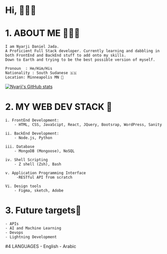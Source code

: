 # Hi, 👋🏿✨
# 1. ABOUT ME 👨🏾‍💻
    I am Nyarji Daniel Jada. 
    A Proficient Full Stack developer. Currently learning and dabbling in both FrontEnd and BackEnd stuff to add onto my skills.
    Down to Earth and trying to be the best possible version of myself. 

    Pronoun  : He/Him/His
    Nationality : South Sudanese 🇸🇸
    Location: Minneapolis MN 📍
[![Nyarji's GitHub stats](https://github-readme-stats.vercel.app/api?username=Jadashi97)](https://github.com/Jadashi97/github-readme-stats&count_private=true&show_icons=true&theme=gruvbox)
# 2. MY WEB DEV STACK 🥞
    
    i. FrontEnd Development:
        - HTML, CSS, JavaScipt, React, JQuery, Bootsrap, WordPress, Sanity

    ii. BackEnd Development:
        - Node.js, Python

    iii. Database
        - MongoDB (Mongoose), NoSQL 

    iv. Shell Scripting
        - Z shell (Zsh), Bash

    v. Application Programming Interface
         -RESTful API from scratch
   
    Vi. Design tools
        - Figma, sketch, Adobe
# 3. Future targets🎯
    - APIs
    - AI and Machine Learning
    - Devops
    - Lightning Development
    
#4  LANGUAGES
        - English
        - Arabic
